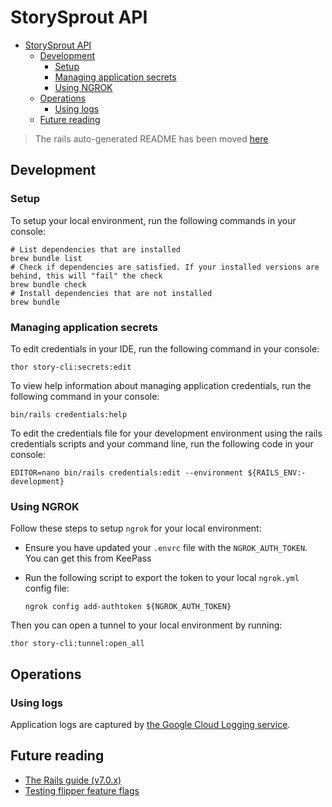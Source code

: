 # StorySprout API

<!-- TOC -->
* [StorySprout API](#storysprout-api)
  * [Development](#development)
    * [Setup](#setup-)
    * [Managing application secrets](#managing-application-secrets)
    * [Using NGROK](#using-ngrok)
  * [Operations](#operations)
    * [Using logs](#using-logs)
  * [Future reading](#future-reading)
<!-- TOC -->

> The rails auto-generated README has been moved [here](docs/RAILS.md)

## Development

### Setup 

To setup your local environment, run the following commands in your console:

```shell
# List dependencies that are installed
brew bundle list 
# Check if dependencies are satisfied. If your installed versions are behind, this will "fail" the check 
brew bundle check 
# Install dependencies that are not installed
brew bundle
```

### Managing application secrets

To edit credentials in your IDE, run the following command in your console:

```shell
thor story-cli:secrets:edit
```

To view help information about managing application credentials, run the following command in your console:

```shell
bin/rails credentials:help
```

To edit the credentials file for your development environment using the rails credentials scripts 
and your command line, run the following code in your console:

```shell
EDITOR=nano bin/rails credentials:edit --environment ${RAILS_ENV:-development}
```


### Using NGROK

Follow these steps to setup `ngrok` for your local environment:

- Ensure you have updated your `.envrc` file with the `NGROK_AUTH_TOKEN`. You can get this from KeePass
- Run the following script to export the token to your local `ngrok.yml` config file:

  ```shell
  ngrok config add-authtoken ${NGROK_AUTH_TOKEN}
  ```
Then you can open a tunnel to your local environment by running:
```shell
thor story-cli:tunnel:open_all
```

## Operations

### Using logs

Application logs are captured by [the Google Cloud Logging service](https://cloud.google.com/logging/docs?_ga=2.7398139.-852036619.1641716250).

## Future reading

- [The Rails guide (v7.0.x)](https://guides.rubyonrails.org/v7.0/index.html)
- [Testing flipper feature flags](https://www.flippercloud.io/docs/testing)
